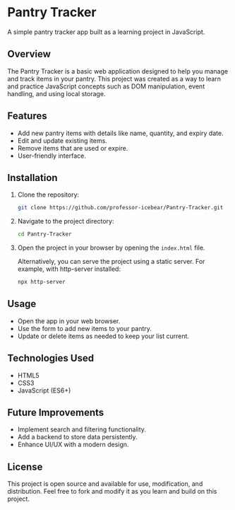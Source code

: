 # Pantry Tracker

A simple pantry tracker app built as a learning project in JavaScript.

## Overview

The Pantry Tracker is a basic web application designed to help you manage and track items in your pantry. This project was created as a way to learn and practice JavaScript concepts such as DOM manipulation, event handling, and using local storage.

## Features

- Add new pantry items with details like name, quantity, and expiry date.
- Edit and update existing items.
- Remove items that are used or expire.
- User-friendly interface.

## Installation

1. Clone the repository:

   ```bash
   git clone https://github.com/professor-icebear/Pantry-Tracker.git
   ```

2. Navigate to the project directory:

   ```bash
   cd Pantry-Tracker
   ```

3. Open the project in your browser by opening the `index.html` file.

   Alternatively, you can serve the project using a static server. For example, with http-server installed:

   ```bash
   npx http-server
   ```

## Usage

- Open the app in your web browser.
- Use the form to add new items to your pantry.
- Update or delete items as needed to keep your list current.

## Technologies Used

- HTML5
- CSS3
- JavaScript (ES6+)

## Future Improvements

- Implement search and filtering functionality.
- Add a backend to store data persistently.
- Enhance UI/UX with a modern design.

## License

This project is open source and available for use, modification, and distribution. Feel free to fork and modify it as you learn and build on this project.
